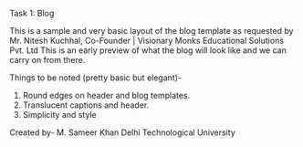 Task 1: Blog

This is a sample and very basic layout of the blog template as requested by Mr. Nitesh Kuchhal, Co-Founder | Visionary Monks Educational Solutions Pvt. Ltd
This is an early preview of what the blog will look like and we can carry on from there. 

Things to be noted (pretty basic but elegant)-
1. Round edges on header and blog templates.
2. Translucent captions and header.
3. Simplicity and style

Created by-
M. Sameer Khan
Delhi Technological University
